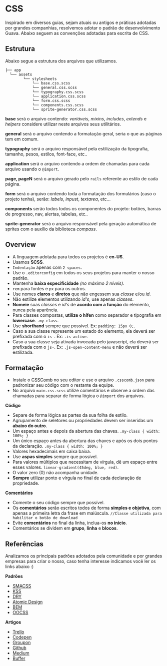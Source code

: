 # CSS

Inspirado em diversos guias, sejam atuais ou antigos e práticas adotadas por 
grandes companhias, resolvemos adotar o padrão de desenvolvimento Guava. 
Abaixo seguem as convenções adotadas para escrita de CSS.


## Estrutura

Abaixo segue a estrutura dos arquivos que utilizamos.

```
├── app
  └── assets
        └── stylesheets
            └── base.css.scss
            └── general.css.scss
            └── typography.css.scss
            └── application.css.scss
            └── form.css.scss
            └── components.css.scss
            └── sprite-generator.css.scss
```

**base** será o arquivo contendo: _variáveis_, _mixins_, _includes_, _extends_ e _helpers_ considere utilizar neste arquivos seus utilitários.

**general** será o arquivo contendo a formatação geral, seria o que as páginas tem em comum.

**typography** será o arquivo responsável pela estilização da tipografia, tamanho, pesos, estilos, font-face, etc..

**application** será o arquivo contendo a ordem de chamadas para cada arquivo usando o `@import`.

**page, pageN** será o arquivo gerado pelo `rails` referente ao estilo de cada página.

**form** será o arquivo contendo toda a formatação dos formulários (caso o projeto tenha), serão: _labels_, _inpust_, _textarea_, etc...

**components** serão todos todos os componentes do projeto: botões, barras de progresso, nav, alertas, tabelas, etc..

**sprite-generator** será o arquivo responsável pela geração automática de sprites com o auxílio da biblioteca _compass_.



## Overview

- A linguagem adotada para todos os projetos é **en-US**.
- Usamos **SCSS**.
- `Indentação` apenas com `2 spaces`.
- Use o `.editorconfig` em todos os seus projetos para manter o nosso padrão.
- Mantenha **baixa especificidade** _(no máximo 2 níveis)_.
- `rem` para fontes e `px` para os outros.
- Use nomes **claros** e **diretos** que não engessem sua _classe_ e/ou _id_.
- Não estilize elementos utilizando _id's_, use apenas _classes_.
- **Nomeie** suas _classes_ e _id's_ de **acordo com a função** do elemento, nunca pela aparência.
- Para classes compostas, **utilize o hífen** como separador e tipografia em **lowercase**. `.my-class`.
- Use **shorthand** sempre que possível. Ex: `padding: 15px 0;`.
- Caso a sua classe represente um estado do elemento, ela deverá ser prefixada com o `is-`. Ex: `.is-active`.
- Caso a sua classe seja ativada invocada pelo javascript, ela deverá ser prefixada com o `js-`. Ex: `.js-open-content-menu` e não deverá ser estilizada.


## Formatação

- Instale o [CSSComb](http://csscomb.com/ "CSSComb") no seu editor e use o arquivo `.csscomb.json` para padronizar seu código com o restante da equipe.
- No arquivo `main.css.scss` utilize comentários e observe a ordem das chamadas para separar de forma lógica o `@import` dos arquivos.



**Código**

- Separe de forma lógica as partes da sua folha de estilo.
- Agrupamento de seletores ou propriedades devem ser inseridas um **abaixo do outro**. 
- Um espaço antes e depois da abertura das chaves. `.my-class { width: 100%; }`
- Um único espaço antes da abertura das chaves e após os dois pontos da declaração. `.my-class { width: 100%; }`
- Valores hexadecimais em caixa baixa.
- Use **aspas simples** sempre que possível.
- Para valores múltiplos que necessitam de vírgula, dê um espaço entre esses valores. `linear-gradient(45deg, blue, red)`.
- O valor zero (0) não acompanha unidade.
- **Sempre** utilizar ponto e vírgula no final de cada declaração de propriedade.


**Comentários**

- Comente o seu código sempre que possível.
- Os **comentários** serão escritos todos de forma **simples e objetiva**, com apenas a primeira letra da frase em maiúscula. `//Classe utilizada para habilitar o botão de download`
- Evite **comentários** no final da linha, inclua-os **no início**.
- Comentários se dividem em **grupo**, **linha** e **blocos**.


## Referências

Analizamos os principais padrões adotados pela comunidade e por grandes empresas para criar o nosso, caso tenha interesse indicamos você ler os links abaixo :)


**Padrões**

- [SMACSS](http://smacss.com/ "SMACSS")
- [KSS](https://github.com/kneath/kss "KSS")
- [DRY](http://www.vanseodesign.com/css/dry-principles/ "DRY")
- [Atomic Design](http://bradfrostweb.com/blog/post/atomic-web-design/ "Atomic Design")
- [BEM](http://bem.info/method/ "BEM")
- [OOCSS](http://oocss.org "OOCSS")

**Artigos**
- [Trello](http://blog.trello.com/refining-the-way-we-structure-our-css-at-trello/ "Trello")
- [Codepen](http://codepen.io/chriscoyier/blog/codepens-css "Codepen")
- [Groupon](http://mikeaparicio.com/2014/08/10/css-at-groupon/ "Groupon")
- [Github](http://markdotto.com/2014/07/23/githubs-css/ "Github")
- [Medium](http://blog.trello.com/refining-the-way-we-structure-our-css-at-trello/ "Medium")
- [Buffer](http://blog.brianlovin.com/buffers-css/ "Buffer")
